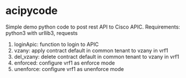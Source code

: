 # acipycode
Simple demo python code to post rest API to Cisco APIC. Requirements: python3 with urllib3, requests

1. loginApic: function to login to APIC
2. vzany: apply contract default in common tenant to vzany in vrf1
3. del_vzany: delete contract default in common tenant to vzany in vrf1
4. enforced: configure vrf1 as enforce mode
5. unenforce: configure vrf1 as unenforce mode
